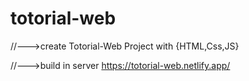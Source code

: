 # totorial-web
//--->create Totorial-Web Project with {HTML,Css,JS}


//--->build in server 
https://totorial-web.netlify.app/
